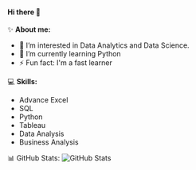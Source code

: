 #### **Hi there** 👋

✨ **About me:**

- 🔭  I’m interested in Data Analytics and Data Science.
- 🌱 I’m currently learning Python
- ⚡ Fun fact: I'm a fast learner






💻 **Skills:**

- Advance Excel
- SQL
- Python
- Tableau
- Data Analysis
- Business Analysis

📊 GitHub Stats:
![GitHub Stats](https://github-readme-stats.vercel.app/api?username=Saad123976&theme=radical)
